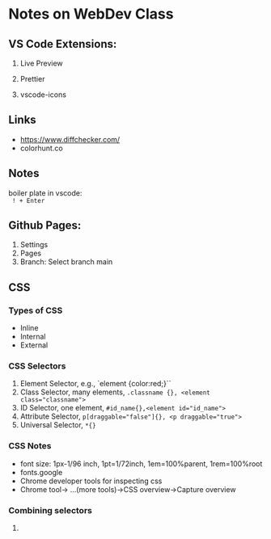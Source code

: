 # Notes on WebDev Class

## VS Code Extensions:

1. Live Preview

2. Prettier

3. vscode-icons

## Links
+ https://www.diffchecker.com/
+ colorhunt.co

## Notes
boiler plate in vscode: <br>
` ! + Enter`

## Github Pages:
1. Settings
2. Pages
3. Branch: Select branch main

## CSS
### Types of CSS

+ Inline
+ Internal
+ External

### CSS Selectors

1. Element Selector, e.g., `element {color:red;}``
2. Class Selector, many elements, `.classname {}, <element class="classname">`
3. ID Selector, one element, `#id_name{},<element id="id_name">`
4. Attribute Selector, `p[draggable="false"]{}, <p draggable="true">`
5. Universal Selector, `*{}`

### CSS Notes
+ font size: 1px-1/96 inch, 1pt=1/72inch, 1em=100%parent, 1rem=100%root
+ fonts.google
+ Chrome developer tools for inspecting css
+ Chrome tool-> ...(more tools)->CSS overview->Capture overview

### Combining selectors
1. 